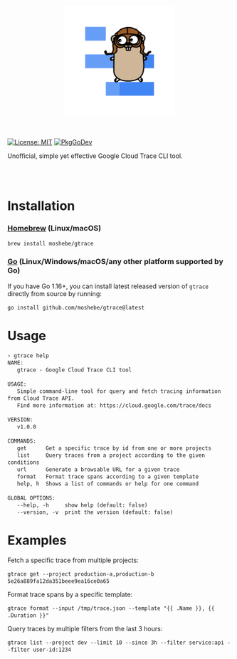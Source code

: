 <p align="center">
    <img src="assets/gtrace.svg" height="250" width="250"/>
</p>

</br>

[![License: MIT](https://img.shields.io/badge/License-MIT-yellow.svg)](https://opensource.org/licenses/MIT)
[![PkgGoDev](https://pkg.go.dev/badge/github.com/moshebe/gtrace)](https://pkg.go.dev/github.com/moshebe/gtrace)

Unofficial, simple yet effective Google Cloud Trace CLI tool.

</br></br>
# Installation
### [Homebrew](https://brew.sh/) (Linux/macOS)
```shell
brew install moshebe/gtrace
```
### [Go](https://golang.org) (Linux/Windows/macOS/any other platform supported by Go)
If you have Go 1.16+, you can install latest released version of `gtrace` directly from source by running:
```shell
go install github.com/moshebe/gtrace@latest
```

# Usage
```shell
› gtrace help
NAME:
   gtrace - Google Cloud Trace CLI tool

USAGE:
   Simple command-line tool for query and fetch tracing information from Cloud Trace API.
   Find more information at: https://cloud.google.com/trace/docs

VERSION:
   v1.0.0

COMMANDS:
   get      Get a specific trace by id from one or more projects
   list     Query traces from a project according to the given conditions
   url      Generate a browsable URL for a given trace
   format   Format trace spans according to a given template
   help, h  Shows a list of commands or help for one command

GLOBAL OPTIONS:
   --help, -h     show help (default: false)
   --version, -v  print the version (default: false)
```

# Examples

Fetch a specific trace from multiple projects:
```shell
gtrace get --project production-a,production-b 5e26a889fa12da351beee9ea16ce0a65
```

Format trace spans by a specific template:
```shell
gtrace format --input /tmp/trace.json --template "{{ .Name }}, {{ .Duration }}"
```

Query traces by multiple filters from the last 3 hours:
```shell
gtrace list --project dev --limit 10 --since 3h --filter service:api --filter user-id:1234
```

